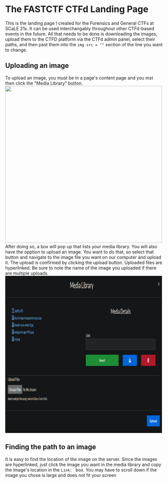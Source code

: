 # The FASTCTF CTFd Landing Page
This is the landing page I created for the Forensics and General CTFs at SCaLE 21x. It can be used interchangably throughout other CTFd-based events in the future. All that needs to be done is downloading the images, upload them to the CTFD platform via the CTFd admin panel, select their paths, and then past them into the ``img src = ""`` section of the line you want to change.

## Uploading an image 
To upload an image, you must be in a page's content page and you mst then click the "Media Library" button. 
<img src="content-description.png" width="500" height = "500" />
After doing so, a box will pop up that lists your media library. You will also have the opption to upload an image. You want to do that, so select that button and navigate to the image file you want on our computer and upload it. The upload is confirmed by clicking the upload button. Uploaded files are hyperlinked. Be sure to note the name of the image you uploaded if there are multiple uploads.
<img src="media-library.png" width="500" height="500"/>


## Finding the path to an image
It is easy to find the location of the image on the server. Since the images are hyperlinked, just click the image you want in the media library and copy the image's location in the ``Link: `` box. You may have to scroll down if the image you chose is large and does not fit your screen

